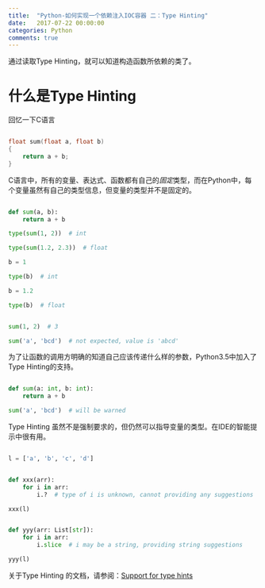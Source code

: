 ```yaml
---
title:  "Python-如何实现一个依赖注入IOC容器 二：Type Hinting"
date:   2017-07-22 00:00:00
categories: Python
comments: true
---
```


通过读取Type Hinting，就可以知道构造函数所依赖的类了。

# 什么是Type Hinting

回忆一下C语言
```c

float sum(float a, float b)
{
    return a + b;
}

```

C语言中，所有的变量、表达式、函数都有自己的*固定*类型，而在Python中，每个变量虽然有自己的类型信息，但变量的类型并不是固定的。

```python

def sum(a, b):  
    return a + b

type(sum(1, 2))  # int

type(sum(1.2, 2.3))  # float

b = 1  

type(b)  # int

b = 1.2  

type(b)  # float


sum(1, 2)  # 3

sum('a', 'bcd')  # not expected, value is 'abcd'

```

为了让函数的调用方明确的知道自己应该传递什么样的参数，Python3.5中加入了Type Hinting的支持。

```python

def sum(a: int, b: int):
    return a + b

sum('a', 'bcd')  # will be warned

```

Type Hinting 虽然不是强制要求的，但仍然可以指导变量的类型。在IDE的智能提示中很有用。
```python

l = ['a', 'b', 'c', 'd']


def xxx(arr):
    for i in arr:
        i.?  # type of i is unknown, cannot providing any suggestions

xxx(l)


def yyy(arr: List[str]):
    for i in arr:
        i.slice  # i may be a string, providing string suggestions

yyy(l)

```

关于Type Hinting 的文档，请参阅：[Support for type hints](https://docs.python.org/3/library/typing.html)